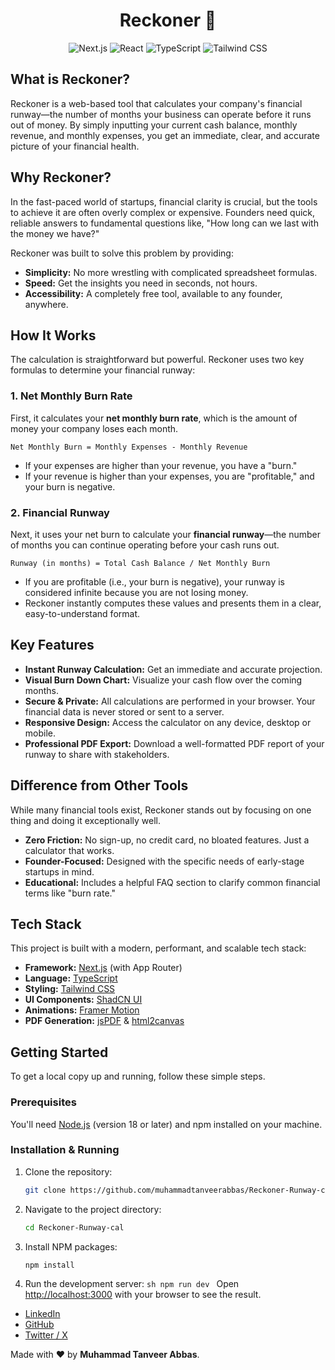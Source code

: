 <h1 align="center">Reckoner 🧮</h1>
<p align="center">
  <img src="https://img.shields.io/badge/Next.js-000000?style=for-the-badge&logo=nextdotjs&logoColor=white" alt="Next.js" />
  <img src="https://img.shields.io/badge/React-20232A?style=for-the-badge&logo=react&logoColor=61DAFB" alt="React" />
  <img src="https://img.shields.io/badge/TypeScript-3178C6?style=for-the-badge&logo=typescript&logoColor=white" alt="TypeScript" />
  <img src="https://img.shields.io/badge/Tailwind_CSS-38B2AC?style=for-the-badge&logo=tailwind-css&logoColor=white" alt="Tailwind CSS" />
</p>

## What is Reckoner?

Reckoner is a web-based tool that calculates your company's financial runway—the number of months your business can operate before it runs out of money. By simply inputting your current cash balance, monthly revenue, and monthly expenses, you get an immediate, clear, and accurate picture of your financial health.

## Why Reckoner?

In the fast-paced world of startups, financial clarity is crucial, but the tools to achieve it are often overly complex or expensive. Founders need quick, reliable answers to fundamental questions like, "How long can we last with the money we have?"

Reckoner was built to solve this problem by providing:

- **Simplicity:** No more wrestling with complicated spreadsheet formulas.
- **Speed:** Get the insights you need in seconds, not hours.
- **Accessibility:** A completely free tool, available to any founder, anywhere.

## How It Works

The calculation is straightforward but powerful. Reckoner uses two key formulas to determine your financial runway:

### 1. Net Monthly Burn Rate

First, it calculates your **net monthly burn rate**, which is the amount of money your company loses each month.

`Net Monthly Burn = Monthly Expenses - Monthly Revenue`

- If your expenses are higher than your revenue, you have a "burn."
- If your revenue is higher than your expenses, you are "profitable," and your burn is negative.

### 2. Financial Runway

Next, it uses your net burn to calculate your **financial runway**—the number of months you can continue operating before your cash runs out.

`Runway (in months) = Total Cash Balance / Net Monthly Burn`

- If you are profitable (i.e., your burn is negative), your runway is considered infinite because you are not losing money.
- Reckoner instantly computes these values and presents them in a clear, easy-to-understand format.

## Key Features

- **Instant Runway Calculation:** Get an immediate and accurate projection.
- **Visual Burn Down Chart:** Visualize your cash flow over the coming months.
- **Secure & Private:** All calculations are performed in your browser. Your financial data is never stored or sent to a server.
- **Responsive Design:** Access the calculator on any device, desktop or mobile.
- **Professional PDF Export:** Download a well-formatted PDF report of your runway to share with stakeholders.

## Difference from Other Tools

While many financial tools exist, Reckoner stands out by focusing on one thing and doing it exceptionally well.

- **Zero Friction:** No sign-up, no credit card, no bloated features. Just a calculator that works.
- **Founder-Focused:** Designed with the specific needs of early-stage startups in mind.
- **Educational:** Includes a helpful FAQ section to clarify common financial terms like "burn rate."

## Tech Stack

This project is built with a modern, performant, and scalable tech stack:

- **Framework:** [Next.js](https://nextjs.org/) (with App Router)
- **Language:** [TypeScript](https://www.typescriptlang.org/)
- **Styling:** [Tailwind CSS](https://tailwindcss.com/)
- **UI Components:** [ShadCN UI](https://ui.shadcn.com/)
- **Animations:** [Framer Motion](https://www.framer.com/motion/)
- **PDF Generation:** [jsPDF](https://github.com/parallax/jsPDF) & [html2canvas](https://html2canvas.hertzen.com/)

## Getting Started

To get a local copy up and running, follow these simple steps.

### Prerequisites

You'll need [Node.js](https://nodejs.org/en/) (version 18 or later) and npm installed on your machine.

### Installation & Running

1.  Clone the repository:
    ```sh
    git clone https://github.com/muhammadtanveerabbas/Reckoner-Runway-cal.git
    ```
2.  Navigate to the project directory:
    ```sh
    cd Reckoner-Runway-cal
    ```
3.  Install NPM packages:
    ```sh
    npm install
    ```
4.  Run the development server:
    `sh
npm run dev
`
    Open [http://localhost:3000](http://localhost:3000) with your browser to see the result.

- [LinkedIn](https://linkedin.com/in/muhammadtanveerabbas)
- [GitHub](https://github.com/muhammadtanveerabbas)
- [Twitter / X](https://x.com/m_tanveerabbas)

Made with ❤️ by **Muhammad Tanveer Abbas**.
